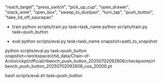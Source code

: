 "reach_target",
"press_switch",
"pick_up_cup",
"open_drawer",
"stack_wine",
"open_box",
"sweep_to_dustpan",
"turn_tap",
"push_button",
"take_lid_off_saucepan"

* train
python scripts/train.py task=task_name 
python scripts/train.py task=push_button 


* eval
python scripts/eval.py task=task_name snapshot=path_to_snapshot

python scripts/eval.py task=push_button snapshot=/workspace/chd_data/Chain-of-Action/ckpt/official/rlbench_push_button_20250702092806/checkpoints/rlbench_push_button_20250702092806_coa_20000.pt

bash scripts/eval.sh task=push_button
